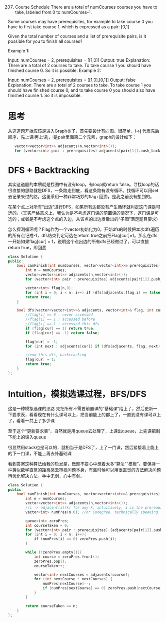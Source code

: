 207. Course Schedule
There are a total of numCourses courses you have to take, labeled from 0 to numCourses-1.

Some courses may have prerequisites, for example to take course 0 you have to first take course 1, which is expressed as a pair: [0,1]

Given the total number of courses and a list of prerequisite pairs, is it possible for you to finish all courses?

 

Example 1:

Input: numCourses = 2, prerequisites = [[1,0]]
Output: true
Explanation: There are a total of 2 courses to take. 
             To take course 1 you should have finished course 0. So it is possible.
Example 2:

Input: numCourses = 2, prerequisites = [[1,0],[0,1]]
Output: false
Explanation: There are a total of 2 courses to take. 
             To take course 1 you should have finished course 0, and to take course 0 you should
             also have finished course 1. So it is impossible.

# 思考
从这道题开始应该是进入Graph类了，首先要设计有向图。很简单，i->j 代表先后顺序，先上课i再上课j，i是pair里面第二个元素，graph的设计如下：
```c++
   vector<vector<int>> adjacents(n,vector<int>());
   for (vector<int> pair : prerequisites) adjacents[pair[1]].push_back(pair[0]);
```
# DFS + Backtracking
其实这道题的本质就是找图中有没有loop，有loop就return false。寻找loop的话很直接的思路就是DFS，一条路走到底，看这条路有没有循环。找循环可以用set去记录来过的路，这里采用一种非常巧妙的flag+回溯，是我之前没有想到的。

在某个点上对所有“出边”进行DFS，如果所有边都没有产生循环就判定这门课是可选的。（其实严格意义上，我认为是不考虑这门课的前置课的情况下，这门课是可选的；或者是不考虑这个点的入边，从该点的出边发散出的“子图”满足题目要求）

怎么探测循环呢？Flag作为一个vector初始化为0，开始dfs的时候把本次dfs遍历的所有点记成-1，dfs结束判定可选在return true之前把Flag[cur]=1。那么在dfs一开始如果flag[cur] = 1，说明这个点出边的所有dfs已经做过了，可以直接return true，即回溯

```c++
class Solution {
public:
    bool canFinish(int numCourses, vector<vector<int>>& prerequisites) {
        int n = numCourses;
        vector<vector<int>> adjacents(n,vector<int>());
        for (vector<int> pair : prerequisites) adjacents[pair[1]].push_back(pair[0]);

        vector<int> flag(n,0);
        for (int i = 0; i < n; i++) if (dfs(adjacents,flag,i) == false) return false;
        return true;
    }

    bool dfs(vector<vector<int>>& adjacents, vector<int>& flag, int cur){
        //flag[i] == 0 : never accessed
        //flag[i] == 1 : accessed before
        //flag[i] ==-1 : accessed this dfs
        if (flag[cur] == 1) return true;
        if (flag[cur] == -1) return false;

        flag[cur] = -1;
        for (int next : adjacents[cur]) if (dfs(adjacents, flag, next) == false) return false; 

        //end this dfs, backtracking
        flag[cur] = 1;
        return true;
    }
};
```


# Intuition，模拟选课过程，BFS/DFS
这是一种模拟选课的思路
先把所有不需要前置课的“基础课”给上了，然后更新一下要求表，看看现在有什么课可以上，把当前能上的都上了，一直到没有课可以上了，看看一共上了多少课

至于这个“更新要求表”，自然就是用queue去处理了，上课出queue，上完课把剩下能上的课入queue

很显然用stack也是可以的，就相当于是DFS了，上了一门课，然后紧接着上能上的下一门课，不能上再去补基础课

看到答案这种算法给我的启发是，做题不要心中想着太多“算法”“模板”，要保持一种类似数学直觉的距离感去审视问题本身，有些时候可以用很直觉的方法解决问题再优化解决方法。手中无剑，心中有剑。
```c++
class Solution {
public:
    bool canFinish(int numCourses, vector<vector<int>>& prerequisites) {
        int n = numCourses;
        vector<vector<int>> adjacents(n,vector<int>());
        //i -> adjacent[i][k] for any k, intuitively, i is the prerequisite to adjacent[i][k]
        vector<int> numPres(n,0); //or indegree, technically speaking

        queue<int> zeroPres;
        int courseTaken = 0;
        for (vector<int> pair : prerequisites) {adjacents[pair[1]].push_back(pair[0]);numPres[pair[0]]++;}
        for (int i = 0; i < n; i++){
            if (numPres[i] == 0) zeroPres.push(i);
        }

        while (!zeroPres.empty()){
            int course = zeroPres.front();
            zeroPres.pop();
            courseTaken++;

            vector<int> nextCourses = adjacents[course];
            for (int nextCourse : nextCourses) {
                numPres[nextCourse]--;
                if (numPres[nextCourse] == 0) zeroPres.push(nextCourse);
            }
        }

        return courseTaken == n;
    }
};
```